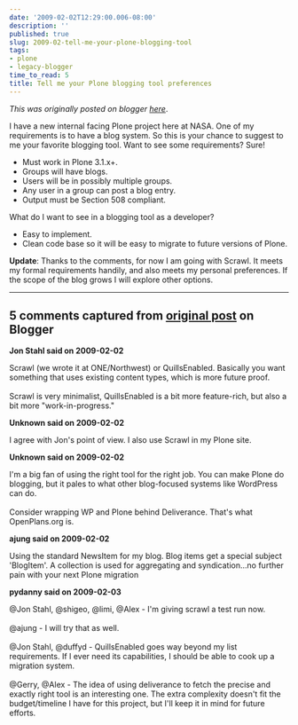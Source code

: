```yaml
---
date: '2009-02-02T12:29:00.006-08:00'
description: ''
published: true
slug: 2009-02-tell-me-your-plone-blogging-tool
tags:
- plone
- legacy-blogger
time_to_read: 5
title: Tell me your Plone blogging tool preferences
---
```


*This was originally posted on blogger [here](https://pydanny.blogspot.com/2009/02/tell-me-your-plone-blogging-tool.html)*.

I have a new internal facing Plone project here at NASA. One of my requirements is to have a blog system. So this is your chance to suggest to me your favorite blogging tool. Want to see some requirements? Sure!<br /><ul><li>Must work in Plone 3.1.x+.</li><li>Groups will have blogs.</li><li>Users will be in possibly multiple groups.<br /></li><li>Any user in a group can post a blog entry.</li><li>Output must be Section 508 compliant.</li></ul>What do I want to see in a blogging tool as a developer?<br /><ul><li>Easy to implement.</li><li>Clean code base so it will be easy to migrate to future versions of Plone.</li></ul><span style="font-weight: bold;">Update</span>: Thanks to the comments, for now I am going with Scrawl. It meets my formal requirements handily, and also meets my personal preferences. If the scope of the blog grows I will explore other options.

---

## 5 comments captured from [original post](https://pydanny.blogspot.com/2009/02/tell-me-your-plone-blogging-tool.html) on Blogger

**Jon Stahl said on 2009-02-02**

Scrawl (we wrote it at ONE/Northwest) or QuillsEnabled.  Basically you want something that uses existing content types, which is more future proof. <br /><br />Scrawl is very minimalist, QuillsEnabled is a bit more feature-rich, but also a bit more "work-in-progress."

**Unknown said on 2009-02-02**

I agree with Jon's point of view. I also use Scrawl in my Plone site.

**Unknown said on 2009-02-02**

I'm a big fan of using the right tool for the right job. You can make Plone do blogging, but it pales to what other blog-focused systems like WordPress can do.<br /><br />Consider wrapping WP and Plone behind Deliverance. That's what OpenPlans.org is.

**ajung said on 2009-02-02**

Using the standard NewsItem for my blog. Blog items get a special subject 'BlogItem'. A collection is used for aggregating and syndication...no further pain with your next Plone migration

**pydanny said on 2009-02-03**

@Jon Stahl, @shigeo, @limi, @Alex - I'm giving scrawl a test run now. <br /><br />@ajung - I will try that as well.<br /><br />@Jon Stahl, @duffyd - QuillsEnabled goes way beyond my list requirements. If I ever need its capabilities, I should be able to cook up a migration system.<br /><br />@Gerry, @Alex - The idea of using deliverance to fetch the precise and exactly right tool is an interesting one. The extra complexity doesn't fit the budget/timeline I have for this project, but I'll keep it in mind for future efforts.

